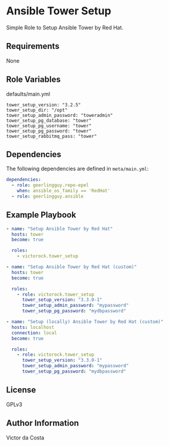 Ansible Tower Setup
=========

Simple Role to Setup Ansible Tower by Red Hat.

Requirements
------------

None

Role Variables
--------------

defaults/main.yml
```
tower_setup_version: "3.2.5"
tower_setup_dir: "/opt"
tower_setup_admin_password: "toweradmin"
tower_setup_pg_database: "tower"
tower_setup_pg_username: "tower"
tower_setup_pg_password: "tower"
tower_setup_rabbitmq_pass: "tower"

```

Dependencies
------------

The following dependencies are defined in `meta/main.yml`:

```YAML
dependencies:
  - role: geerlingguy.repo-epel
    when: ansible_os_family == 'RedHat'
  - role: geerlingguy.ansible

```

Example Playbook
----------------

```YAML
- name: "Setup Ansible Tower by Red Hat"
  hosts: tower
  become: true

  roles:
    - victorock.tower_setup
```

```YAML
- name: "Setup Ansible Tower by Red Hat (custom)"
  hosts: tower
  become: true

  roles:
    - role: victorock.tower_setup
      tower_setup_version: "3.3.0-1"
      tower_setup_admin_password: "mypassword"
      tower_setup_pg_password: "mydbpassword"
```

```YAML
- name: "Setup (locally) Ansible Tower by Red Hat (custom)"
  hosts: localhost
  connection: local
  become: true

  roles:
    - role: victorock.tower_setup
      tower_setup_version: "3.3.0-1"
      tower_setup_admin_password: "mypassword"
      tower_setup_pg_password: "mydbpassword"
```


License
-------

GPLv3

Author Information
------------------

Victor da Costa

